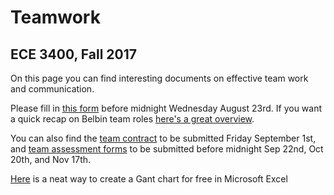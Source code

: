 # Teamwork 
## ECE 3400, Fall 2017

On this page you can find interesting documents on effective team work and communication. 

Please fill in [this form](https://goo.gl/forms/XJ1fiFNouGQxrq562) before midnight Wednesday August 23rd. If you want a quick recap on Belbin team roles [here's a great overview](https://www.youtube.com/watch?v=-efhOLVgEvM).

You can also find the [team contract](Team_Contract.md) to be submitted Friday September 1st, and [team assessment forms](GroupProcess-QualitativePeerSelfEval.docx) to be submitted before midnight Sep 22nd, Oct 20th, and Nov 17th. 


[Here](https://www.smartsheet.com/blog/gantt-chart-excel01) is a neat way to create a Gant chart for free in Microsoft Excel
